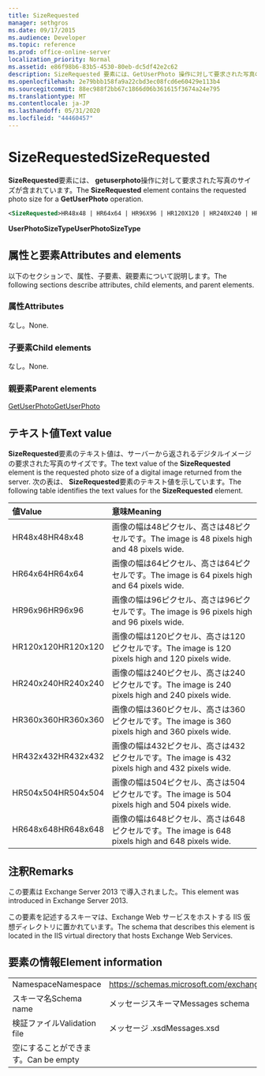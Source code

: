 ```yaml
---
title: SizeRequested
manager: sethgros
ms.date: 09/17/2015
ms.audience: Developer
ms.topic: reference
ms.prod: office-online-server
localization_priority: Normal
ms.assetid: e86f98b6-83b5-4530-80eb-dc5df42e2c62
description: SizeRequested 要素には、GetUserPhoto 操作に対して要求された写真のサイズが含まれています。
ms.openlocfilehash: 2e79bbb158fa9a22cbd3ec08fcd6e60429e113b4
ms.sourcegitcommit: 88ec988f2bb67c1866d06b361615f3674a24e795
ms.translationtype: MT
ms.contentlocale: ja-JP
ms.lasthandoff: 05/31/2020
ms.locfileid: "44460457"
---
```

# <a name="sizerequested"></a><span data-ttu-id="4bd46-103">SizeRequested</span><span class="sxs-lookup"><span data-stu-id="4bd46-103">SizeRequested</span></span>

<span data-ttu-id="4bd46-104">**SizeRequested**要素には、 **getuserphoto**操作に対して要求された写真のサイズが含まれています。</span><span class="sxs-lookup"><span data-stu-id="4bd46-104">The **SizeRequested** element contains the requested photo size for a **GetUserPhoto** operation.</span></span> 
  
```XML
<SizeRequested>HR48x48 | HR64x64 | HR96X96 | HR120X120 | HR240X240 | HR360X360 | HR432X432 | HR504X504 | HR648X648</SizeRequested>
```

 <span data-ttu-id="4bd46-105">**UserPhotoSizeType**</span><span class="sxs-lookup"><span data-stu-id="4bd46-105">**UserPhotoSizeType**</span></span>
## <a name="attributes-and-elements"></a><span data-ttu-id="4bd46-106">属性と要素</span><span class="sxs-lookup"><span data-stu-id="4bd46-106">Attributes and elements</span></span>

<span data-ttu-id="4bd46-107">以下のセクションで、属性、子要素、親要素について説明します。</span><span class="sxs-lookup"><span data-stu-id="4bd46-107">The following sections describe attributes, child elements, and parent elements.</span></span>
  
### <a name="attributes"></a><span data-ttu-id="4bd46-108">属性</span><span class="sxs-lookup"><span data-stu-id="4bd46-108">Attributes</span></span>

<span data-ttu-id="4bd46-109">なし。</span><span class="sxs-lookup"><span data-stu-id="4bd46-109">None.</span></span>
  
### <a name="child-elements"></a><span data-ttu-id="4bd46-110">子要素</span><span class="sxs-lookup"><span data-stu-id="4bd46-110">Child elements</span></span>

<span data-ttu-id="4bd46-111">なし。</span><span class="sxs-lookup"><span data-stu-id="4bd46-111">None.</span></span>
  
### <a name="parent-elements"></a><span data-ttu-id="4bd46-112">親要素</span><span class="sxs-lookup"><span data-stu-id="4bd46-112">Parent elements</span></span>

[<span data-ttu-id="4bd46-113">GetUserPhoto</span><span class="sxs-lookup"><span data-stu-id="4bd46-113">GetUserPhoto</span></span>](getuserphoto.md)
  
## <a name="text-value"></a><span data-ttu-id="4bd46-114">テキスト値</span><span class="sxs-lookup"><span data-stu-id="4bd46-114">Text value</span></span>

<span data-ttu-id="4bd46-115">**SizeRequested**要素のテキスト値は、サーバーから返されるデジタルイメージの要求された写真のサイズです。</span><span class="sxs-lookup"><span data-stu-id="4bd46-115">The text value of the **SizeRequested** element is the requested photo size of a digital image returned from the server.</span></span> <span data-ttu-id="4bd46-116">次の表は、 **SizeRequested**要素のテキスト値を示しています。</span><span class="sxs-lookup"><span data-stu-id="4bd46-116">The following table identifies the text values for the **SizeRequested** element.</span></span> 
  
|<span data-ttu-id="4bd46-117">**値**</span><span class="sxs-lookup"><span data-stu-id="4bd46-117">**Value**</span></span>|<span data-ttu-id="4bd46-118">**意味**</span><span class="sxs-lookup"><span data-stu-id="4bd46-118">**Meaning**</span></span>|
|:-----|:-----|
|<span data-ttu-id="4bd46-119">HR48x48</span><span class="sxs-lookup"><span data-stu-id="4bd46-119">HR48x48</span></span>  <br/> |<span data-ttu-id="4bd46-120">画像の幅は48ピクセル、高さは48ピクセルです。</span><span class="sxs-lookup"><span data-stu-id="4bd46-120">The image is 48 pixels high and 48 pixels wide.</span></span>  <br/> |
|<span data-ttu-id="4bd46-121">HR64x64</span><span class="sxs-lookup"><span data-stu-id="4bd46-121">HR64x64</span></span>  <br/> |<span data-ttu-id="4bd46-122">画像の幅は64ピクセル、高さは64ピクセルです。</span><span class="sxs-lookup"><span data-stu-id="4bd46-122">The image is 64 pixels high and 64 pixels wide.</span></span>  <br/> |
|<span data-ttu-id="4bd46-123">HR96x96</span><span class="sxs-lookup"><span data-stu-id="4bd46-123">HR96x96</span></span>  <br/> |<span data-ttu-id="4bd46-124">画像の幅は96ピクセル、高さは96ピクセルです。</span><span class="sxs-lookup"><span data-stu-id="4bd46-124">The image is 96 pixels high and 96 pixels wide.</span></span>  <br/> |
|<span data-ttu-id="4bd46-125">HR120x120</span><span class="sxs-lookup"><span data-stu-id="4bd46-125">HR120x120</span></span>  <br/> |<span data-ttu-id="4bd46-126">画像の幅は120ピクセル、高さは120ピクセルです。</span><span class="sxs-lookup"><span data-stu-id="4bd46-126">The image is 120 pixels high and 120 pixels wide.</span></span>  <br/> |
|<span data-ttu-id="4bd46-127">HR240x240</span><span class="sxs-lookup"><span data-stu-id="4bd46-127">HR240x240</span></span>  <br/> |<span data-ttu-id="4bd46-128">画像の幅は240ピクセル、高さは240ピクセルです。</span><span class="sxs-lookup"><span data-stu-id="4bd46-128">The image is 240 pixels high and 240 pixels wide.</span></span>  <br/> |
|<span data-ttu-id="4bd46-129">HR360x360</span><span class="sxs-lookup"><span data-stu-id="4bd46-129">HR360x360</span></span>  <br/> |<span data-ttu-id="4bd46-130">画像の幅は360ピクセル、高さは360ピクセルです。</span><span class="sxs-lookup"><span data-stu-id="4bd46-130">The image is 360 pixels high and 360 pixels wide.</span></span>  <br/> |
|<span data-ttu-id="4bd46-131">HR432x432</span><span class="sxs-lookup"><span data-stu-id="4bd46-131">HR432x432</span></span>  <br/> |<span data-ttu-id="4bd46-132">画像の幅は432ピクセル、高さは432ピクセルです。</span><span class="sxs-lookup"><span data-stu-id="4bd46-132">The image is 432 pixels high and 432 pixels wide.</span></span>  <br/> |
|<span data-ttu-id="4bd46-133">HR504x504</span><span class="sxs-lookup"><span data-stu-id="4bd46-133">HR504x504</span></span>  <br/> |<span data-ttu-id="4bd46-134">画像の幅は504ピクセル、高さは504ピクセルです。</span><span class="sxs-lookup"><span data-stu-id="4bd46-134">The image is 504 pixels high and 504 pixels wide.</span></span>  <br/> |
|<span data-ttu-id="4bd46-135">HR648x648</span><span class="sxs-lookup"><span data-stu-id="4bd46-135">HR648x648</span></span>  <br/> |<span data-ttu-id="4bd46-136">画像の幅は648ピクセル、高さは648ピクセルです。</span><span class="sxs-lookup"><span data-stu-id="4bd46-136">The image is 648 pixels high and 648 pixels wide.</span></span>  <br/> |
   
## <a name="remarks"></a><span data-ttu-id="4bd46-137">注釈</span><span class="sxs-lookup"><span data-stu-id="4bd46-137">Remarks</span></span>

<span data-ttu-id="4bd46-138">この要素は Exchange Server 2013 で導入されました。</span><span class="sxs-lookup"><span data-stu-id="4bd46-138">This element was introduced in Exchange Server 2013.</span></span>
  
<span data-ttu-id="4bd46-139">この要素を記述するスキーマは、Exchange Web サービスをホストする IIS 仮想ディレクトリに置かれています。</span><span class="sxs-lookup"><span data-stu-id="4bd46-139">The schema that describes this element is located in the IIS virtual directory that hosts Exchange Web Services.</span></span>
  
## <a name="element-information"></a><span data-ttu-id="4bd46-140">要素の情報</span><span class="sxs-lookup"><span data-stu-id="4bd46-140">Element information</span></span>

|||
|:-----|:-----|
|<span data-ttu-id="4bd46-141">Namespace</span><span class="sxs-lookup"><span data-stu-id="4bd46-141">Namespace</span></span>  <br/> |https://schemas.microsoft.com/exchange/services/2006/messages  <br/> |
|<span data-ttu-id="4bd46-142">スキーマ名</span><span class="sxs-lookup"><span data-stu-id="4bd46-142">Schema name</span></span>  <br/> |<span data-ttu-id="4bd46-143">メッセージスキーマ</span><span class="sxs-lookup"><span data-stu-id="4bd46-143">Messages schema</span></span>  <br/> |
|<span data-ttu-id="4bd46-144">検証ファイル</span><span class="sxs-lookup"><span data-stu-id="4bd46-144">Validation file</span></span>  <br/> |<span data-ttu-id="4bd46-145">メッセージ .xsd</span><span class="sxs-lookup"><span data-stu-id="4bd46-145">Messages.xsd</span></span>  <br/> |
|<span data-ttu-id="4bd46-146">空にすることができます。</span><span class="sxs-lookup"><span data-stu-id="4bd46-146">Can be empty</span></span>  <br/> ||
   

